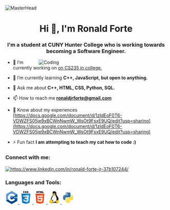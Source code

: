 ![MasterHead](https://mir-s3-cdn-cf.behance.net/project_modules/fs/22b22287602523.5dbd29081561d.gif)
<h1 align="center">Hi 👋, I'm Ronald Forte</h1>
<h3 align="center">I'm a student at CUNY Hunter College who is working towards becoming a Software Engineer.</h3>

<img align="right" alt="Coding" width="400" src="https://i.giphy.com/media/TTy5YmVmhmWhq/giphy.webp">

- 🔭 I’m currently working on [on CS235 in college.](https://github.com/RonaldForte/CS235)

- 🌱 I’m currently learning **C++, JavaScript, but open to anything.**

- 💬 Ask me about **C++, HTML, CSS, Python, SQL.**

- 📫 How to reach me **ronaldjrforte@gmail.com**

- 📄 Know about my experiences [https://docs.google.com/document/d/1zIdEoF0T6-VDWZFS05je9xBCWnNwmW_WsOt9FsxE9UQ/edit?usp=sharing](https://docs.google.com/document/d/1zIdEoF0T6-VDWZFS05je9xBCWnNwmW_WsOt9FsxE9UQ/edit?usp=sharing)

- ⚡ Fun fact **I am attempting to teach my cat how to code :)**

<h3 align="left">Connect with me:</h3>
<p align="left">
<a href="https://www.linkedin.com/in/ronald-forte-jr-37b107244" target="blank"><img align="center" src="https://raw.githubusercontent.com/rahuldkjain/github-profile-readme-generator/master/src/images/icons/Social/linked-in-alt.svg" alt="https://www.linkedin.com/in/ronald-forte-jr-37b107244/" height="30" width="40" /></a>
</p>

<h3 align="left">Languages and Tools:</h3>
<p align="left"> <a href="https://www.w3schools.com/cpp/" target="_blank" rel="noreferrer"> <img src="https://raw.githubusercontent.com/devicons/devicon/master/icons/cplusplus/cplusplus-original.svg" alt="cplusplus" width="40" height="40"/> </a> <a href="https://www.w3schools.com/css/" target="_blank" rel="noreferrer"> <img src="https://raw.githubusercontent.com/devicons/devicon/master/icons/css3/css3-original-wordmark.svg" alt="css3" width="40" height="40"/> </a> <a href="https://www.w3.org/html/" target="_blank" rel="noreferrer"> <img src="https://raw.githubusercontent.com/devicons/devicon/master/icons/html5/html5-original-wordmark.svg" alt="html5" width="40" height="40"/> </a> <a href="https://www.linux.org/" target="_blank" rel="noreferrer"> <img src="https://raw.githubusercontent.com/devicons/devicon/master/icons/linux/linux-original.svg" alt="linux" width="40" height="40"/> </a> <a href="https://www.python.org" target="_blank" rel="noreferrer"> <img src="https://raw.githubusercontent.com/devicons/devicon/master/icons/python/python-original.svg" alt="python" width="40" height="40"/> </a> </p>
